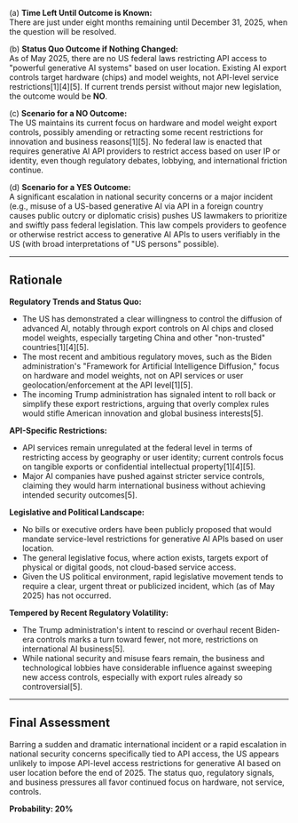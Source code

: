 (a) **Time Left Until Outcome is Known:**  
There are just under eight months remaining until December 31, 2025, when the question will be resolved.

(b) **Status Quo Outcome if Nothing Changed:**  
As of May 2025, there are no US federal laws restricting API access to "powerful generative AI systems" based on user location. Existing AI export controls target hardware (chips) and model weights, not API-level service restrictions[1][4][5]. If current trends persist without major new legislation, the outcome would be **NO**.

(c) **Scenario for a NO Outcome:**  
The US maintains its current focus on hardware and model weight export controls, possibly amending or retracting some recent restrictions for innovation and business reasons[1][5]. No federal law is enacted that requires generative AI API providers to restrict access based on user IP or identity, even though regulatory debates, lobbying, and international friction continue.

(d) **Scenario for a YES Outcome:**  
A significant escalation in national security concerns or a major incident (e.g., misuse of a US-based generative AI via API in a foreign country causes public outcry or diplomatic crisis) pushes US lawmakers to prioritize and swiftly pass federal legislation. This law compels providers to geofence or otherwise restrict access to generative AI APIs to users verifiably in the US (with broad interpretations of "US persons" possible).

---

## Rationale

**Regulatory Trends and Status Quo:**
- The US has demonstrated a clear willingness to control the diffusion of advanced AI, notably through export controls on AI chips and closed model weights, especially targeting China and other "non-trusted" countries[1][4][5].
- The most recent and ambitious regulatory moves, such as the Biden administration's "Framework for Artificial Intelligence Diffusion," focus on hardware and model weights, not on API services or user geolocation/enforcement at the API level[1][5].
- The incoming Trump administration has signaled intent to roll back or simplify these export restrictions, arguing that overly complex rules would stifle American innovation and global business interests[5].

**API-Specific Restrictions:**
- API services remain unregulated at the federal level in terms of restricting access by geography or user identity; current controls focus on tangible exports or confidential intellectual property[1][4][5].
- Major AI companies have pushed against stricter service controls, claiming they would harm international business without achieving intended security outcomes[5].

**Legislative and Political Landscape:**
- No bills or executive orders have been publicly proposed that would mandate service-level restrictions for generative AI APIs based on user location.
- The general legislative focus, where action exists, targets export of physical or digital goods, not cloud-based service access.
- Given the US political environment, rapid legislative movement tends to require a clear, urgent threat or publicized incident, which (as of May 2025) has not occurred.

**Tempered by Recent Regulatory Volatility:**
- The Trump administration's intent to rescind or overhaul recent Biden-era controls marks a turn toward fewer, not more, restrictions on international AI business[5].
- While national security and misuse fears remain, the business and technological lobbies have considerable influence against sweeping new access controls, especially with export rules already so controversial[5].

---

## Final Assessment

Barring a sudden and dramatic international incident or a rapid escalation in national security concerns specifically tied to API access, the US appears unlikely to impose API-level access restrictions for generative AI based on user location before the end of 2025. The status quo, regulatory signals, and business pressures all favor continued focus on hardware, not service, controls.

**Probability: 20%**